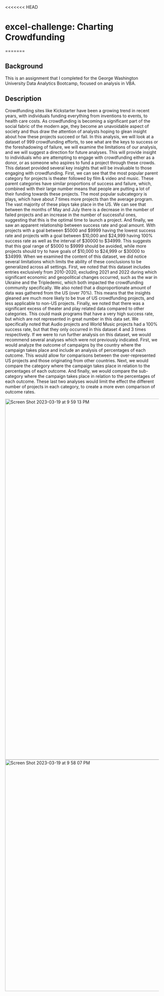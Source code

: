<<<<<<< HEAD
# excel-challenge: Charting Crowdfunding
=======
## Background
This is an assignment that I completed for the George Washington University Data Analytics Bootcamp, focused on analysis in VBA.

## Description
Crowdfunding sites like Kickstarter have been a growing trend in recent years, with individuals funding everything from inventions to events, to health care costs. As crowdfunding is becoming a significant part of the social fabric of the modern age, they become an unavoidable aspect of society and thus draw the attention of analysts hoping to glean insight about how these projects succeed or fail. In this analysis, we will look at a dataset of 999 crowdfunding efforts, to see what are the keys to success or the foreshadowing of failure, we will examine the limitations of our analysis, and we will suggest a direction for future analyses. This will provide insight to individuals who are attempting to engage with crowdfunding either as a donor, or as someone who aspires to fund a project through these crowds.
This dataset provided several key insights that will be invaluable to those engaging with crowdfunding. First, we can see that the most popular parent category for projects is theater followed by film & video and music. These parent categories have similar proportions of success and failure, which, combined with their large number means that people are putting a lot of their funding towards these projects. The most popular subcategory is plays, which have about 7 times more projects than the average program. The vast majority of these plays take place in the US. We can see that between the months of May and July there is a decrease in the number of failed projects and an increase in the number of successful ones, suggesting that this is the optimal time to launch a project. And finally, we saw an apparent relationship between success rate and goal amount. With projects with a goal between $5000 and $9999 having the lowest success rate and projects with a goal between $10,000 and $24,999 having 100% success rate as well as the interval of $30000 to $34999. This suggests that this goal range of $5000 to $9999 should be avoided, while more projects should try to have goals of $10,000 to $24,999 or $30000 to $34999.
When we examined the content of this dataset, we did notice several limitations which limits the ability of these conclusions to be generalized across all settings. First, we noted that this dataset includes entries exclusively from 2010-2020, excluding 2021 and 2022 during which significant economic and geopolitical changes occurred, such as the war in Ukraine and the Tripledemic, which both impacted the crowdfunding community specifically. We also noted that a disproportionate amount of data was gathered from the US (over 70%). This means that the insights gleaned are much more likely to be true of US crowdfunding projects, and less applicable to non-US projects. Finally, we noted that there was a significant excess of theater and play related data compared to other categories. This could mask programs that have a very high success rate, but which are not represented in great number in this data set. We specifically noted that Audio projects and World Music projects had a 100% success rate, but that they only occurred in this dataset 4 and 3 times respectively.
If we were to run further analysis on this dataset, we would recommend several analyses which were not previously indicated. First, we would analyze the outcome of campaigns by the country where the campaign takes place and include an analysis of percentages of each outcome. This would allow for comparisons between the over-represented US projects and those originating from other countries. Next, we would compare the category where the campaign takes place in relation to the percentages of each outcome. And finally, we would compare the sub-category where the campaign takes place in relation to the percentages of each outcome. These last two analyses would limit the effect the different number of projects in each category, to create a more even comparison of outcome rates.

<img width="1178" alt="Screen Shot 2023-03-19 at 9 59 13 PM" src="https://user-images.githubusercontent.com/119632669/226229721-06cdd201-aa01-41da-9641-9a7b2d3b22bc.png">
<img width="756" alt="Screen Shot 2023-03-19 at 9 58 07 PM" src="https://user-images.githubusercontent.com/119632669/226229726-c279f526-7521-41c9-a853-570607a55dcf.png">
